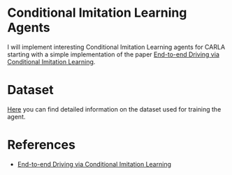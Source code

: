# Conditional Imitation Learning Agents 

I will implement interesting Conditional Imitation Learning agents for CARLA starting with a simple implementation of the paper [End-to-end Driving via Conditional Imitation Learning](https://arxiv.org/pdf/1710.02410.pdf). 


# Dataset 

[Here](https://github.com/carla-simulator/imitation-learning) you can find detailed information on the dataset used for training the agent.

# References 

* [End-to-end Driving via Conditional Imitation Learning](https://arxiv.org/pdf/1710.02410.pdf)
